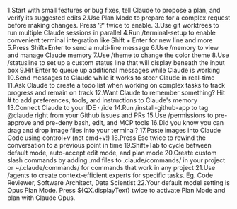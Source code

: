 1.Start with small features or bug fixes, tell Claude to propose a plan, and verify its suggested edits
2.Use Plan Mode to prepare for a complex request before making changes. Press '?' twice to enable.
3.Use git worktrees to run multiple Claude sessions in parallel
4.Run /terminal-setup to enable convenient terminal integration like Shift + Enter for new line and more
5.Press Shift+Enter to send a multi-line message
6.Use /memory to view and manage Claude memory
7.Use /theme to change the color theme
8.Use /statusline to set up a custom status line that will display beneath the input box
9.Hit Enter to queue up additional messages while Claude is working
10.Send messages to Claude while it works to steer Claude in real-time
11.Ask Claude to create a todo list when working on complex tasks to track progress and remain on track
12.Want Claude to remember something? Hit # to add preferences, tools, and instructions to Claude's memory
13.Connect Claude to your IDE · /ide
14.Run /install-github-app to tag @claude right from your Github issues and PRs
15.Use /permissions to pre-approve and pre-deny bash, edit, and MCP tools
16.Did you know you can drag and drop image files into your terminal?
17.Paste images into Claude Code using control+v (not cmd+v!)
18.Press Esc twice to rewind the conversation to a previous point in time
19.Shift+Tab to cycle between default mode, auto-accept edit mode, and plan mode
20.Create custom slash commands by adding .md files to .claude/commands/ in your project or ~/.claude/commands/ for commands that work in any project
21.Use /agents to create context-efficient experts for specific tasks. Eg. Code Reviewer, Software Architect, Data Scientist
22.Your default model setting is Opus Plan Mode. Press ${QX.displayText} twice to activate Plan Mode and plan with Claude Opus.
